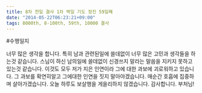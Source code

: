 ```yaml
---
title: 8차 천일 결사 1차 백일 기도 정진 59일째
date: "2014-05-22T06:23:21+09:00"
tags: 8000th, 8-100th, 59th, 10000 결사
---
```


#수행일지

너무 많은 생각을 합니다. 특히 남과 관련된일에 쓸데없이 너무 많은 고민과 생각들을 하는것 같습니다. 스님이 하신 남의일에 쓸데없이 신경쓰지 말라는 말씀을 지키지 못하고 있는것 같습니다. 이것도 모두 저가 지은 인연이라 그에 대한 과보에 괴로워하고 있습니다. 그 과보를 확연히알고 그에대한 인연을 짓지 말아야겠습니다. 매순간 호흡에 집중하며 살아가겠습니다. 오늘 하루도 보살행을 게을리하지 않겠습니다. 감사합니다. 부처님!
